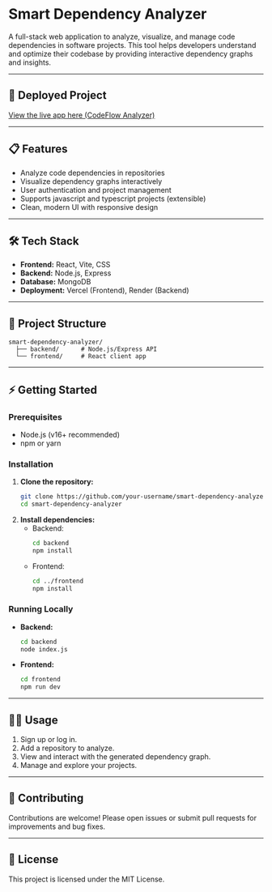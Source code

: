 # Smart Dependency Analyzer

A full-stack web application to analyze, visualize, and manage code dependencies in software projects. This tool helps developers understand and optimize their codebase by providing interactive dependency graphs and insights.

---

## 🚀 Deployed Project

[View the live app here (CodeFlow Analyzer)](https://code-flow-analyzer.vercel.app/)

---

## 📋 Features
- Analyze code dependencies in repositories
- Visualize dependency graphs interactively
- User authentication and project management
- Supports javascript and typescript projects (extensible)
- Clean, modern UI with responsive design

---

## 🛠️ Tech Stack
- **Frontend:** React, Vite, CSS
- **Backend:** Node.js, Express
- **Database:** MongoDB
- **Deployment:** Vercel (Frontend), Render (Backend)

---

## 📁 Project Structure
```
smart-dependency-analyzer/
  ├── backend/      # Node.js/Express API
  └── frontend/     # React client app
```

---

## ⚡ Getting Started

### Prerequisites
- Node.js (v16+ recommended)
- npm or yarn

### Installation

1. **Clone the repository:**
   ```bash
   git clone https://github.com/your-username/smart-dependency-analyzer.git
   cd smart-dependency-analyzer
   ```
2. **Install dependencies:**
   - Backend:
     ```bash
     cd backend
     npm install
     ```
   - Frontend:
     ```bash
     cd ../frontend
     npm install
     ```

### Running Locally
- **Backend:**
  ```bash
  cd backend
  node index.js
  ```
- **Frontend:**
  ```bash
  cd frontend
  npm run dev
  ```

---

## 🧑‍💻 Usage
1. Sign up or log in.
2. Add a repository to analyze.
3. View and interact with the generated dependency graph.
4. Manage and explore your projects.

---

## 🤝 Contributing
Contributions are welcome! Please open issues or submit pull requests for improvements and bug fixes.

---

## 📄 License
This project is licensed under the MIT License.

